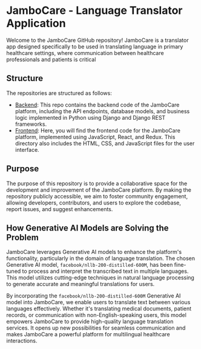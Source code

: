 # JamboCare - Language Translator Application

Welcome to the JamboCare GitHub repository! JamboCare is a translator app designed specifically to be used in translating language in primary healthcare settings, where communication
between healthcare professionals and patients is critical

## Structure

The repositories are structured as follows:

- [Backend](https://github.com/Ruby-GOL/Jambocare_backend): This repo contains the backend code of the JamboCare platform, including the API endpoints, database models, and business logic implemented in Python using Django and Django REST frameworks.
- [Frontend](https://github.com/Ruby-GOL/Jambo-care-frontend): Here, you will find the frontend code for the JamboCare platform, implemented using JavaScript, React, and Redux. This directory also includes the HTML, CSS, and JavaScript files for the user interface.

## Purpose

The purpose of this repository is to provide a collaborative space for the development and improvement of the JamboCare platform. By making the repository publicly accessible, we aim to foster community engagement, allowing developers, contributors, and users to explore the codebase, report issues, and suggest enhancements.

## How Generative AI Models are Solving the Problem
JamboCare leverages Generative AI models to enhance the platform's functionality, particularly in the domain of language translation. The chosen Generative AI model, `facebook/nllb-200-distilled-600M`, has been fine-tuned to process and interpret the transcribed text in multiple languages. This model utilizes cutting-edge techniques in natural language processing to generate accurate and meaningful translations for users.

By incorporating the `facebook/nllb-200-distilled-600M` Generative AI model into JamboCare, we enable users to translate text between various languages effectively. Whether it's translating medical documents, patient records, or communication with non-English-speaking users, this model empowers JamboCare to provide high-quality language translation services. It opens up new possibilities for seamless communication and makes JamboCare a powerful platform for multilingual healthcare interactions.

